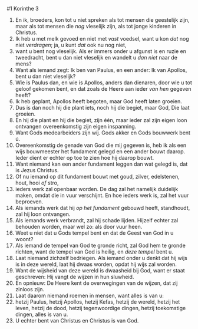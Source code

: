 #1 Korinthe 3
1. En ik, broeders, kon tot u niet spreken als tot mensen die geestelijk zijn, maar als tot mensen die *nog* vleselijk zijn, als tot jonge kinderen in Christus.
2. Ik heb u met melk gevoed en niet met *vast* voedsel, want u kon *dat* nog niet *verdragen*; ja, u kunt *dat* ook nu nog niet,
3. want u bent nog vleselijk. Als er immers onder u afgunst is en ruzie en tweedracht, bent u dan niet vleselijk en wandelt u *dan niet* naar de mens?
4. Want als iemand zegt: Ik ben van Paulus, en een ander: Ik van Apollos, bent u dan niet vleselijk?
5. Wie is Paulus dan, en wie is Apollos, anders dan dienaren, door wie u tot geloof gekomen bent, en dat zoals de Heere aan ieder *van hen* gegeven heeft?
6. Ik heb geplant, Apollos heeft begoten, maar God heeft laten groeien.
7. Dus is dan noch hij die plant iets, noch hij die begiet, maar God, Die laat groeien.
8. En hij die plant en hij die begiet, zijn één, maar ieder zal zijn eigen loon ontvangen overeenkomstig zijn eigen inspanning.
9. Want Gods medearbeiders zijn wíj. Gods akker en Gods bouwwerk bent ú.
10. Overeenkomstig de genade van God die mij gegeven is, heb ik als een wijs bouwmeester het fundament gelegd en een ander bouwt daarop. Ieder dient er echter op toe te zien hoe hij daarop bouwt.
11. Want niemand kan een ander fundament leggen dan wat gelegd is, dat is Jezus Christus.
12. Of nu iemand op dit fundament bouwt met goud, zilver, edelstenen, hout, hooi *of* stro,
13. ieders werk zal openbaar worden. De dag zal het namelijk duidelijk maken, omdat die in vuur verschijnt. En hoe ieders werk is, zal het vuur beproeven.
14. Als iemands werk dat hij *op het fundament* gebouwd heeft, standhoudt, zal hij loon ontvangen.
15. Als iemands werk verbrandt, zal hij schade lijden. Hijzelf echter zal behouden worden, maar wel zo: als door vuur heen.
16. Weet u niet dat u Gods tempel bent en dat de Geest van God in u woont?
17. Als iemand de tempel van God te gronde richt, zal God hem te gronde richten, want de tempel van God is heilig, en *deze tempel* bent u.
18. Laat niemand zichzelf bedriegen. Als iemand onder u denkt dat hij wijs is in deze wereld, laat hij dwaas worden, opdat hij wijs zal worden.
19. Want de wijsheid van deze wereld is dwaasheid bij God, want er staat geschreven: Hij vangt de wijzen in hun sluwheid.
20. En opnieuw: De Heere kent de overwegingen van de wijzen, dat zij zinloos zijn.
21. Laat daarom niemand roemen in mensen, want alles is van u:
22. hetzij Paulus, hetzij Apollos, hetzij Kefas, hetzij de wereld, hetzij het leven, hetzij de dood, hetzij tegenwoordige dingen, hetzij toekomstige dingen, alles is van u.
23. U echter bent van Christus en Christus is van God.

